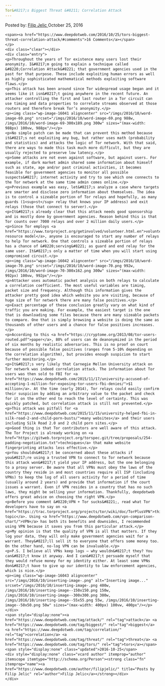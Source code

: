 ```yaml
---
Tor&#8217;s Biggest Threat &#8211; Correlation Attack
---
```

<article class="post-listing post-16040 post type-post status-publish format-standard has-post-thumbnail hentry  tag-attack tag-biggest tag-correlation tag-threat s">
    <div class="post-inner">
        <span>Posted by: <a href="https://www.deepdotweb.com/author/filipjelic/" title="">Filip Jelic </a></span>
    <span>October 25, 2016</span>
    
    <span><a href="https://www.deepdotweb.com/2016/10/25/tors-biggest-threat-correlation-attack/#comments">16 Comments</a></span>
    </p>
    <div class="clear"></div>
    <div class="entry">
    <p>Throughout the years of Tor existence many users lost their anonymity. I&#8217;m going to explain a technique called &#8220;Correlation Attack&#8221; that government agencies used in the past for that purpose. These include exploiting human errors as well as highly sophisticated mathematical methods exploiting software flaws.</p>
    <p>This attack has been around since Tor widespread usage began and it seems like it isn&#8217;t going anywhere in the recent future. An attacker controlling the first and last router in a Tor circuit can use timing and data properties to correlate streams observed at those routers and therefore break Tor’s anonymity.</p>
    <p><img class="wp-image-16041 aligncenter" src="/imgs/2016/10/word-image-69.png" srcset="/imgs/2016/10/word-image-69.png 988w, /imgs/2016/10/word-image-69-300x189.png 300w" sizes="(max-width: 988px) 100vw, 988px"/></p>
    <p>No simple patch can be made that can prevent this method because it&#8217;s not exploiting any bug, but rather uses math (probability and statistics) and attacks the logic of Tor network. With that said, there are ways to made this task much more difficult, but they are usually rejected to preserve low latency.</p>
    <p>Some attacks are not even against software, but against users. For example, if dark market admin shared some information about himself such as state, age and/or past criminal activities, it becomes feasible for government agencies to monitor all possible suspects&#8217; internet activity and try to see which one connects to the Tor network at the same time admin comes online.</p>
    <p>Previous example was easy, let&#8217;s analyze a case where targets are smarter and disclose zero information about themselves. The idea is to control a sizeable portion of Tor relays and hopefully, as many guards (1<sup>st</sup> relay that knows your IP address) and exit relays (those that connect to server).</p>
    <p>It&#8217;s already clear that this attack needs good sponsorship and is mostly done by government agencies. Reason behind this is that Tor counts over 7000 relays and over 2 million daily users.</p>
    <p>Since Tor employs <a href="https://www.torproject.org/getinvolved/volunteer.html.en">volunteer resource model</a>, anyone is encouraged to start any number of relays to help Tor network. One that controls a sizeable portion of relays has a chance of &#8220;serving&#8221; as guard and end relay for the same user. It&#8217;s only a matter of time when you will start using compromised circuit.</p>
    <p><img class="wp-image-16042 aligncenter" src="/imgs/2016/10/word-image-70.png" srcset="/imgs/2016/10/word-image-70.png 992w, /imgs/2016/10/word-image-70-300x162.png 300w" sizes="(max-width: 992px) 100vw, 992px"/></p>
    <p>Attacker uses automatic packet analysis on both relays to calculate a correlation coefficient. The most useful variables are timing, packet size and frequency. Although this information gives the attacker pretty good idea which website you are visiting, because of huge size of Tor network there are many false positives.</p>
    <p>Exact percentage of these conclusion greatly vary on what kind of traffic you are making. For example, the easiest target is the one that is downloading some files because there are many sizeable packets to compare. One that is simply browsing a website is doing the same as thousands of other users and a chance for false positives increases.</p>
    <p>According to this <a href="https://cryptome.org/2013/08/tor-users-routed.pdf">paper</a>, 80% of users can de deanonymized in the period of six months by realistic adversaries. This is no proof on court because of possible false positives (ranges from 5-10% depending on the correlation algorithm), but provides enough suspicion to start further monitoring.</p>
    <p>It&#8217;s very likely that Carnegie Mellon University attack on Tor network was indeed correlation attack. The information about Tor users was then sold to FBI for <a href="https://www.deepdotweb.com/2015/11/17/university-accused-of-accepting-1-million-for-exposing-tor-users-fbi-denies/">$1 million</a>. At the time (early 2014), Tor relays could easily confirm their suspicion by adding an arbitrary value to the packet and check for it on the other end to reach the level of certainty. This was quickly patched, but correlation attack is still not prevented.</p>
    <p>This attack was pitfall for <a href="https://www.deepdotweb.com/2015/11/15/university-helped-fbi-in-silk-road-2-and-child-porn-busts/">many websites</a> and their users including Silk Road 2.0 and 2 child porn sites.</p>
    <p>Good thing is that Tor contributors are well aware of this attack. The Tor Project is already working on <a href="https://gitweb.torproject.org/torspec.git/tree/proposals/254-padding-negotiation.txt">techniques</a> that make website fingerprinting attacks less effective.</p>
    <p>You shouldn&#8217;t be concerned about these attacks if you&#8217;re using a trusted VPN to connect to Tor network because this attack won&#8217;t yield your IP address, but the one belonging to a proxy server. Be aware that all VPNs must obey the laws of the country they reside in and most countries require all ISP (including VPNs) to keep the log of all users activity for a period of time (usually around 2 years) and provide that information if the court issues a warrant. Even if VPN resides in a country that has no such laws, they might be selling your information. Thankfully, deepdotweb offers great advice on choosing the right VPN.</p>
    <p>Before you comment &#8220;VPN + Tor sucks&#8221;, read what Tor developers have to say on <a href="https://trac.torproject.org/projects/tor/wiki/doc/TorPlusVPN">this topic</a>. Using <a href="https://www.deepdotweb.com/vpn-comparison-chart/">VPN</a> has both its benefits and downsides, I recommended using VPN because it saves you from this particular attack.</p>
    <p>My opinion is that the quality of VPN is all that matters. If they log your data, they will only make government agencies wait for a warrant. They&#8217;ll sell it to everyone that offers some money too. On the other hand, no-log VPN can be invaluable.</p>
    <p>P.S. I believe all VPNs keep logs – why wouldn&#8217;t they? You can&#8217;t know it anyway. And I can&#8217;t persuade myself that they would refuse money for my identity either. At least some VPNs don&#8217;t have to give up our identity to law enforcement agencies, which is nice.</p>
    <p><img class="wp-image-16043 aligncenter" src="/imgs/2016/10/inserting-image-.png" alt="Inserting image..." srcset="/imgs/2016/10/inserting-image-.png 400w, /imgs/2016/10/inserting-image--150x150.png 150w, /imgs/2016/10/inserting-image--300x300.png 300w, /imgs/2016/10/inserting-image--55x55.png 55w, /imgs/2016/10/inserting-image--50x50.png 50w" sizes="(max-width: 400px) 100vw, 400px"/></p>
    </div>
    <span style="display:none"><a href="https://www.deepdotweb.com/tag/attack/" rel="tag">attack</a> <a href="https://www.deepdotweb.com/tag/biggest/" rel="tag">biggest</a> <a href="https://www.deepdotweb.com/tag/correlation/" rel="tag">correlation</a> <a href="https://www.deepdotweb.com/tag/threat/" rel="tag">threat</a> <a href="https://www.deepdotweb.com/tag/tors/" rel="tag">tors</a></span> <span style="display:none" class="updated">2016-10-25</span>
    <div style="display:none" class="vcard author" itemprop="author" itemscope itemtype="http://schema.org/Person"><strong class="fn" itemprop="name"><a href="https://www.deepdotweb.com/author/filipjelic/" title="Posts by Filip Jelic" rel="author">Filip Jelic</a></strong></div>
    </div>
</article>

